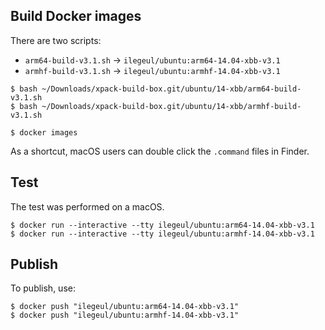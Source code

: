 
## Build Docker images

There are two scripts:

- `arm64-build-v3.1.sh` -> `ilegeul/ubuntu:arm64-14.04-xbb-v3.1`
- `armhf-build-v3.1.sh` -> `ilegeul/ubuntu:armhf-14.04-xbb-v3.1`

```console
$ bash ~/Downloads/xpack-build-box.git/ubuntu/14-xbb/arm64-build-v3.1.sh
$ bash ~/Downloads/xpack-build-box.git/ubuntu/14-xbb/armhf-build-v3.1.sh

$ docker images
```

As a shortcut, macOS users can double click the `.command` files in Finder.

## Test

The test was performed on a macOS.

```console
$ docker run --interactive --tty ilegeul/ubuntu:arm64-14.04-xbb-v3.1
$ docker run --interactive --tty ilegeul/ubuntu:armhf-14.04-xbb-v3.1
```

## Publish

To publish, use:

```console
$ docker push "ilegeul/ubuntu:arm64-14.04-xbb-v3.1"
$ docker push "ilegeul/ubuntu:armhf-14.04-xbb-v3.1"
```
